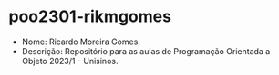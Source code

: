 # poo2301-rikmgomes
- Nome: Ricardo Moreira Gomes.
- Descrição: Repositório para as aulas de Programação Orientada a Objeto 2023/1 - Unisinos.
